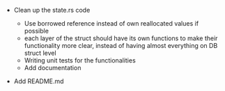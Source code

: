 - Clean up the state.rs code
  - Use borrowed reference instead of own reallocated values if possible
  - each layer of the struct should have its own functions to make their functionality more clear, instead of having almost everything on DB struct level
  - Writing unit tests for the functionalities
  - Add documentation 

- Add README.md
